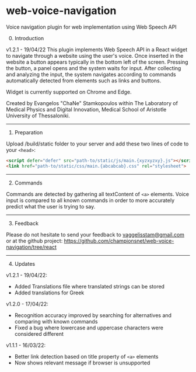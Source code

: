 # web-voice-navigation
Voice navigation plugin for web implementation using Web Speech API

0. Introduction

v1.2.1 - 19/04/22
This plugin implements Web Speech API in a React widget to navigate through a website using the user's voice. 
Once inserted in the website a button appears typically in the bottom left of the screen. 
Pressing the button, a panel opens and the system waits for input. 
After collecting and analyzing the input, the system navigates according to commands automatically detected from elements such as links and buttons.

Widget is currently supported on Chrome and Edge.

Created by Evangelos "ChaNe" Stamkopoulos within The Laboratory of Medical Physics and 
Digital Innovation, Medical School of Aristotle University of Thessaloniki.

------------------------------------------
1. Preparation

Upload /build/static folder to your server and add these two lines of code to your ```<head>```: 
```HTML
<script defer="defer" src="path-to/static/js/main.{xyzxyzxy}.js"></script>
<link href="path-to/static/css/main.{abcabcab}.css" rel="stylesheet">
```

------------------------------------------
2. Commands

Commands are detected by gathering all textContent of ```<a>``` elements. Voice input is compared to all known commands in order to more accurately predict what the user is trying to say.

------------------------------------------
3. Feedback

Please do not hesitate to send your feedback to vaggelisstam@gmail.com or at the github project:
https://github.com/championsnet/web-voice-navigation/tree/react

------------------------------------------
4. Updates

v1.2.1 - 19/04/22:
- Added Translations file where translated strings can be stored
- Added translations for Greek

v1.2.0 - 17/04/22:
- Recognition accuracy improved by searching for alternatives and comparing with known commands
- Fixed a bug where lowercase and uppercase characters were considered different

v1.1.1 - 16/03/22: 
- Better link detection based on title property of ```<a>``` elements
- Now shows relevant message if browser is unsupported
